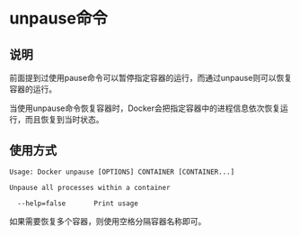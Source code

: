 # unpause命令

## 说明

前面提到过使用pause命令可以暂停指定容器的运行，而通过unpause则可以恢复容器的运行。

当使用unpause命令恢复容器时，Docker会把指定容器中的进程信息依次恢复运行，而且恢复到当时状态。

## 使用方式

```shell
Usage: Docker unpause [OPTIONS] CONTAINER [CONTAINER...]

Unpause all processes within a container

  --help=false       Print usage
```

如果需要恢复多个容器，则使用空格分隔容器名称即可。

